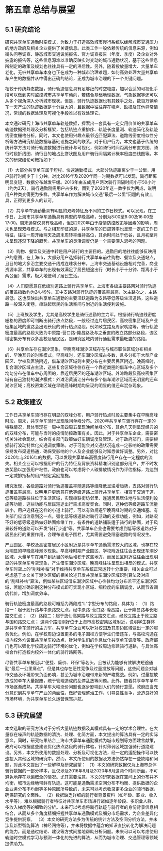 # 第五章 总结与展望
## 5.1 研究结论
研究共享单车通勤时空模式，为致力于打造高效城市慢行系统以缓解城市交通压力的地方政府及相关企业提供了关键信息。此类工作一般依赖传统的信息来源，例如街头问卷调查、静态城市交通设施报告、官方调查报告（年度、季度）及企业对外披露的报告等，这些信息源难以准确反映实时变动的城市通勤状况，基于这些信息所制定的政策及规划也往往具有一定的滞后性。另外，随着投放量增大、大量单车老化，无桩共享单车本身也正在成为一种城市治理难题，如何高效处理大量共享单车产生的数据并从中得出正确的结论，正成为城市治理的下一个关键问题。

相较于传统静态数据，骑行轨迹信息具有足够细的时空粒度，加以合适的可视化手段可以做到实时监控城市共享单车动向，若结合基础地理数据、气象数据等还可以从多个视角深入分析城市现状。但是，骑行轨迹数据也有其棘手之处，数百万辆单车一天产生的轨迹数据是十分巨大的，且数据中往往存在噪声、缺损及其他异常情况，常规的数据处理及可视化手段难以有效处理它。

本文通过研究上海市共享单车轨迹数据，探索出一套具有一定实用价值的共享单车轨迹数据预处理及分析框架，包括轨迹点重排序、轨迹长度量测、轨迹简化及轨迹线密度栅格分析。同时，本文也使用兴趣点最邻近匹配算法、道路线密度相似性分析等方法研究轨迹数据与基础设施之间的联系。对于用户行为，本文也基于传统的统计学方法对骑行轨迹数据进行统计与可视化，例如骑行时间距离分布直方图、骑行时段折线图、骑行目的地占比饼状图及用户骑行间隔累计概率密度曲线图等。本文的研究结论可概括如下：

（1）大部分共享单车属于短程、快速通勤模式，大部分轨迹距离少于一公里，用户骑行时间少于十分钟。对比2016年及2020年同一时期数据可以发现，骑行距离明显变短，数据分布越发平缓。2016年由五成用户两次骑行间隔时间小于50小时（约为2天），骑行通勤刚需用户占多数，而到了2020年这一数字仅为两成，说明用户种类变得更为多样。共享单车作为解决城市交通“最后一公里”问题的有效工具，正得到更多人的认可。

（2）共享单车通勤量具有明显的双峰特征及不同的工作日模式。可以发现，在工作日，上海市共享单车通勤具有典型的早晚高峰，分别为8:00至9:00及16:00至17:00。周末通常仅具有晚高峰，但是2020年由于疫情防控政策等因素的影响，周末也呈现双峰模式。与之相互印证的是，共享单车的日周转率也呈现一定的工作日特征，往往一周开始两天及周末周转率维持高位，其余时间处于低谷，且月初至月末呈现逐渐下降的趋势。共享单车的灵活调度仍是一个需要深入思考的问题。

（3）购物、餐饮及交通中转是用户骑行的主要目的。通勤目的地往往能够反映用户的意图，在上海市，大部分用户选择骑行共享单车前往购物、餐饮及交通站点，且目的地大多沿主要交通干线成连珠状分布。上海市交通基础设施相对完善，商业资源丰富，共享单车的出现有效满足了居民短途出行（时长小于十分钟、距离小于两公里）需求，极大地便利了居民生活。

（4）人们更愿意在低级别道路上骑行共享单车。上海市各级主要路网对骑行轨迹的覆盖指数约为24.49%，其中支路对骑行轨迹的覆盖率最高，次主路次之，主路最低。这也反映出共享单车通勤的主要活跃道路为支路等低等级生活道路，这些道路一般深入街巷，串联起居民的生活空间与附近的生活便利设施。

（5）上班族及学生，尤其是高校学生是骑行通勤的主力军。根据骑行轨迹线密度栅格的密度即可判断出骑行热点路段，一般经过连片居民区、高校密集区域及产业密集区域的道路会出现长段的骑行热点路段，例如政立路及周家嘴路等。骑行轨迹密度最高的路段大致为中原路-营口路-隆昌路及与之垂直的政立路部分路段，该区域密集分布有众多高校及居民区，是研究区域内骑行通勤需求最旺盛的路段。

（6）共享单车存在潮汐现象，早晚高峰潮汐区域存在与城市职住区域分布相关的、早晚互异的时空模式。早高峰时，还车潮汐区域占多数，且多分布于大型产业园区、学校及医院附近，借车潮汐区域则主要分布在主要居民区附近。晚高峰时，复合潮汐区域占主流，这些复合区域往往存在一个靠近商圈的借车中心区域及多个均匀分布在借车中心周围的，靠近居民区的还车潮汐区域。外滩路段及高校密集区域有自己独特的潮汐模式：外滩沿黄浦江分布有多个借车潮汐区域而无明显的还车潮汐区域；高校密集区域在早晚高峰时期均呈现的明显的借还车混杂现象。

## 5.2 政策建议
工作日共享单车骑行存在明显的双峰分布，用户骑行热点时段主要集中在早晚高峰时段。周末，共享单车骑行呈现晚间单峰分布。2020年共享单车骑行存在一定的特殊情况，具体表现在一周中周四周五呈现晚间单峰分布，其余几天则呈现经典的的双峰分布，可能与当时的疫情防控政策有关。因此，对于共享单车企业，需要密切关注社会现状，结合有关部门政策做好车辆调度及管理。对于政府部门，需要根据骑行波动特优化交通调度策略。对于可能会对交通状况造成一定影响的政策需要保持发布渠道畅通，确保受影响的个人及企业能够及时知悉做好调整。另外，对比2020年与2016年的数据，可以发现共享单车高强度骑行用户存在一定程度的流失。相关企业可以根据用户的行为特征及背景资料精准识别这部分用户，并不时发放奖励以加强用户粘性。政府也可以考虑将个人碳排放情况作为评估指标，为达到一定减排指标的用户制定奖励措施。

研究发现，各级道路对骑行轨迹覆盖率随道路等级降低呈递增趋势，支路对骑行轨迹覆盖率最高，说明用户更愿意在低等级道路上骑行共享单车。相较于交通干道，低等级道路往往位于生活区域，实现串联街坊邻里、连通居民居住地与生活便利设施等功能，这些功能与居民短途出行需求高度契合。同时，这种低等级道路车流量较小，用户选择在这样的小道上骑行，可以有效规避早晚高峰时期的交通堵塞。有关部门应当注意到这一点，强化低等级道路对骑行活动的支撑功能，例如，对路况不好的低等级道路做好路面修缮工作，有条件的道路铺装适于骑行的路面，对于风景较好的道路可以开发“骑行步道”等。共享单车企业也需要考虑到低等级道路对于居民出行的重要作用，合理布设电子围栏，尤其需要避免阻塞道路的情况发生。

产业园区、学校及高密度居民小区附近是共享单车通勤需求较大的区域，也存在较为明显的早晚高峰潮汐现象。早高峰时期产业园区、学校附近往往会出现还车潮汐区域，大量单车在用户到达目的地后堆积于这些地方，而居民区附近往往会出现明显的共享单车亏空现象，产生借车潮汐区域。晚高峰往往呈现出相反的模式。共享单车时空上的“削峰补枯”对于维持共享单车系统正常运转十分重要，相关企业可以考虑基于本文关于潮汐区域的相关论述开发共享单车潮汐区域识别算法及对应的“削峰补枯”算法，例如某些区域借车潮汐区域中心往往均匀分布若干还车潮汐区域，若能准确识别这种分布模式即可实现小区域、细粒度的车辆调度，从而节省调度代价，增加调度效率。

<!-- 更新 -->
骑行轨迹密度最高的路段可概括为两段成“L”字型分布的路段，具体为：
（1）路段一：起于殷行路与中原路交汇点，经中原路-营口路-隆昌路，止于隆昌路与长阳路交汇点；
（2）路段二：起于逸仙高架路与政立路交汇点，经政立路止于政立路与国和路交汇点；
这两个路段刚好位于上海市高校密集区域附近，说明学生群体是共享单车骑行的主力军。共享单车企业可以针对校园及其周边区域做出一定的服务优化，例如，在学校周边设置更多的电子围栏方便学生们借还车，与高校沟通在校内校外均设置共享单车投放点，针对学生们的作息优化共享单车调度等。政府部门也可以强化学校周边骑行环境的优化，例如在学校周边修建骑行道路，与具体高校合作打造校内校外一体化的骑行路网等。

尽管共享单车被冠以“便捷、廉价、环保”等名头，且被认为能够有效解决短途通勤“最后一公里痛点”，但是其也存在恶性竞争及过量投放等问题，这些问题会对城市交通及环境带来负面影响，甚至为城市治理带来新的严峻挑战。例如，过量投放造成的单车大量报废，疏于管理造成的乱停乱放等问题。此外，随着共享单车单车市场逐渐成熟，共享单车大幅涨价问题也逐步影响到人们的骑行意愿。政府应当充分意识到共享单车产业的两面性，做好管理整治工作，引导良性竞争，营造良好的市场环境，为共享单车长久运营保驾护航。

## 5.3 研究展望
本文选取的研究方法对于分析大量轨迹数据及其模式具有一定的学术合理性。在大量存在噪声的轨迹数据的清洗、处理、化简方面，本文提出的算法具有一定的实际意义。同时，研究结果结合上海市共享单车通勤模式为城市规划等方面建言献策，政府可以根据这些建议优化热点路段的骑行体验，针对薄弱区域加强骑行道路建设。另外，本文所使用的数据处理、分析及可视化方法，经一定的适配操作可以快速投入其他区域的研究中。然而，本文所使用的数据及方法仍然存在一些缺陷和问题，对此本文提出了一些解释及研究展望：
（1）本文的研究数据仅为上海市总体骑行数据的一部分样本，且仅涉及2016年8月及2020年8月这两个时间断面，不可避免地存在以偏概全的情况。尤其需要注意，本文的研究数据在空间上的分布并不均衡，城市边缘地带鲜有轨迹。这可能是通勤需求空间分布不均衡、提供数据的企业业务分布不均衡等多种原因所导致的，未来可以考虑收录更多企业的骑行数据，确保研究的全面性。
（2）数据缺乏详细的骑行者背景资料（如年龄、职业、收入水平等），难以根据骑行者特征对共享单车市场进行诸如逐年龄段、多职业人群、多收入梯度等的细致的分析。未来可以考虑将骑行轨迹与骑行者的身份背景信息相结合，从而从多个角度精细把握共享单车通勤模式及细分市场需求，为企业差异化竞争提供洞察。
（3）本文的研究方法多为传统的统计方法及空间分析方法，并未涉及新型智能算法（神经网络等），并未将数据中蕴含的知识直接转化为解决问题的能力，而是通过结论、建议等方式间接地帮助分析问题。未来可以可以考虑使用轨迹时空模式学习与预测一体化的先进的算法，从而为城市治理、交通管理等领域提供助力。